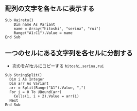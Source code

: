 ## 配列の文字を各セルに表示する
```vba
Sub Hairetu()
    Dim name As Variant
    name = Array("hitoshi", "serina", "rui")
    Range("A1:C1").Value = name
End Sub
```
## 一つのセルにある文字列を各セルに分割する
- 次のをA1セルにコピーする
`hitoshi,serina,rui`
```vba
Sub StringSplit()
  Dim i As Integer
  Dim arr As Variant
  arr = Split(Range("A1").Value, ",")
  For i = 0 To UBound(arr)
    Cells(1, i + 2).Value = arr(i)
  Next
End Sub
```
